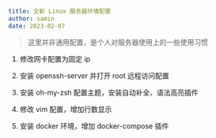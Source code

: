 ```yaml
title: 全新 Linux 服务器环境配置
author: samin
date: 2023-02-07
```

> 这里并非通用配置，是个人对服务器使用上的一些使用习惯

1. 修改网卡配置为固定 ip

2. 安装 openssh-server 并打开 root 远程访问配置

3. 安装 oh-my-zsh 配置主题，安装自动补全、语法高亮插件

4. 修改 vim 配置，增加行数显示

5. 安装 docker 环境，增加 docker-compose 插件